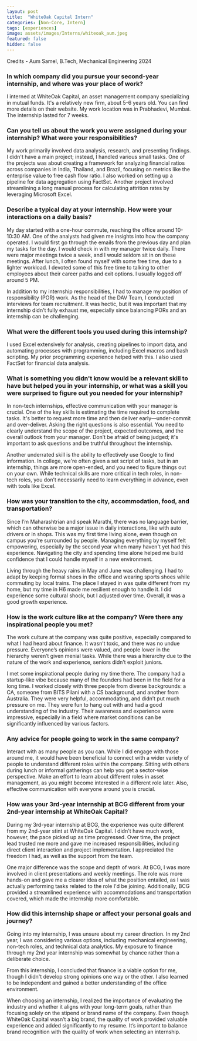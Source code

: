 ```yaml
---
layout: post
title:  "WhiteOak Capital Intern"
categories: [Non-Core, Intern]
tags: [experiences]
image: assets/images/Interns/whiteoak_aum.jpeg
featured: false
hidden: false
---
```


Credits - Aum Samel, B.Tech, Mechanical Engineering 2024

### In which company did you pursue your second-year internship, and where was your place of work?  
I interned at WhiteOak Capital, an asset management company specializing in mutual funds. It's a relatively new firm, about 5-6 years old. You can find more details on their website. My work location was in Prabhadevi, Mumbai. The internship lasted for 7 weeks.

### Can you tell us about the work you were assigned during your internship? What were your responsibilities?  
My work primarily involved data analysis, research, and presenting findings. I didn't have a main project; instead, I handled various small tasks. One of the projects was about creating a framework for analyzing financial ratios across companies in India, Thailand, and Brazil, focusing on metrics like the enterprise value to free cash flow ratio. I also worked on setting up a pipeline for data aggregation using FactSet. Another project involved streamlining a long manual process for calculating attrition rates by leveraging Microsoft Excel.

### Describe a typical day at your internship. How were your interactions on a daily basis?  
My day started with a one-hour commute, reaching the office around 10-10:30 AM. One of the analysts had given me insights into how the company operated. I would first go through the emails from the previous day and plan my tasks for the day. I would check in with my manager twice daily. There were major meetings twice a week, and I would seldom sit in on these meetings. After lunch, I often found myself with some free time, due to a lighter workload. I devoted some of this free time to talking to other employees about their career paths and exit options. I usually logged off around 5 PM.

In addition to my internship responsibilities, I had to manage my position of responsibility (POR) work. As the head of the DAV Team, I conducted interviews for team recruitment. It was hectic, but it was important that my internship didn't fully exhaust me, especially since balancing PORs and an internship can be challenging.

### What were the different tools you used during this internship?  
I used Excel extensively for analysis, creating pipelines to import data, and automating processes with programming, including Excel macros and bash scripting. My prior programming experience helped with this. I also used FactSet for financial data analysis.

### What is something you didn't know would be a relevant skill to have but helped you in your internship, or what was a skill you were surprised to figure out you needed for your internship?  
In non-tech internships, effective communication with your manager is crucial. One of the key skills is estimating the time required to complete tasks. It's better to request more time and then deliver early—under-commit and over-deliver. Asking the right questions is also essential. You need to clearly understand the scope of the project, expected outcomes, and the overall outlook from your manager. Don’t be afraid of being judged; it's important to ask questions and be truthful throughout the internship.

Another underrated skill is the ability to effectively use Google to find information. In college, we're often given a set script of tasks, but in an internship, things are more open-ended, and you need to figure things out on your own. While technical skills are more critical in tech roles, in non-tech roles, you don’t necessarily need to learn everything in advance, even with tools like Excel.

### How was your transition to the city, accommodation, food, and transportation?  
Since I’m Maharashtrian and speak Marathi, there was no language barrier, which can otherwise be a major issue in daily interactions, like with auto drivers or in shops. This was my first time living alone, even though on campus you're surrounded by people. Managing everything by myself felt empowering, especially by the second year when many haven't yet had this experience. Navigating the city and spending time alone helped me build confidence that I could handle myself in a new environment.

Living through the heavy rains in May and June was challenging. I had to adapt by keeping formal shoes in the office and wearing sports shoes while commuting by local trains. The place I stayed in was quite different from my home, but my time in H6 made me resilient enough to handle it. I did experience some cultural shock, but I adjusted over time. Overall, it was a good growth experience.

### How is the work culture like at the company? Were there any inspirational people you met?  
The work culture at the company was quite positive, especially compared to what I had heard about finance. It wasn’t toxic, and there was no undue pressure. Everyone’s opinions were valued, and people lower in the hierarchy weren’t given menial tasks. While there was a hierarchy due to the nature of the work and experience, seniors didn’t exploit juniors.

I met some inspirational people during my time there. The company had a startup-like vibe because many of the founders had been in the field for a long time. I worked closely with three people from diverse backgrounds: a CA, someone from BITS Pilani with a CS background, and another from Australia. They were very helpful, accommodating, and didn’t put much pressure on me. They were fun to hang out with and had a good understanding of the industry. Their awareness and experience were impressive, especially in a field where market conditions can be significantly influenced by various factors.

### Any advice for people going to work in the same company?  
Interact with as many people as you can. While I did engage with those around me, it would have been beneficial to connect with a wider variety of people to understand different roles within the company. Sitting with others during lunch or informal gatherings can help you get a sector-wise perspective. Make an effort to learn about different roles in asset management, as you might become interested in a different role later. Also, effective communication with everyone around you is crucial.

### How was your 3rd-year internship at BCG different from your 2nd-year internship at WhiteOak Capital?  
During my 3rd-year internship at BCG, the experience was quite different from my 2nd-year stint at WhiteOak Capital. I didn't have much work, however, the pace picked up as time progressed. Over time, the project lead trusted me more and gave me increased responsibilities, including direct client interaction and project implementation. I appreciated the freedom I had, as well as the support from the team.

One major difference was the scope and depth of work. At BCG, I was more involved in client presentations and weekly meetings. The role was more hands-on and gave me a clearer idea of what the position entailed, as I was actually performing tasks related to the role I'd be joining. Additionally, BCG provided a streamlined experience with accommodations and transportation covered, which made the internship more comfortable.

### How did this internship shape or affect your personal goals and journey?  
Going into my internship, I was unsure about my career direction. In my 2nd year, I was considering various options, including mechanical engineering, non-tech roles, and technical data analytics. My exposure to finance through my 2nd year internship was somewhat by chance rather than a deliberate choice.

From this internship, I concluded that finance is a viable option for me, though I didn't develop strong opinions one way or the other. I also learned to be independent and gained a better understanding of the office environment.

When choosing an internship, I realized the importance of evaluating the industry and whether it aligns with your long-term goals, rather than focusing solely on the stipend or brand name of the company. Even though WhiteOak Capital wasn’t a big brand, the quality of work provided valuable experience and added significantly to my resume. It’s important to balance brand recognition with the quality of work when selecting an internship.

